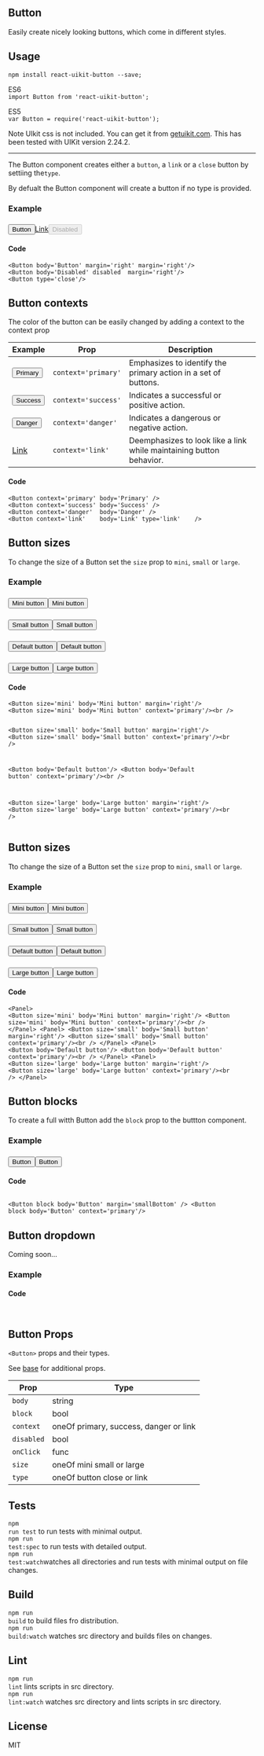 <div><link rel="stylesheet" href="https://cdnjs.cloudflare.com/ajax/libs/uikit/2.24.2/css/uikit.almost-flat.min.css"/><section><h1>Button</h1><p class="uk-article-lead">Easily create nicely looking buttons, which come in different styles.</p></section><section><h2>Usage</h2><p><code>npm install react-uikit-button --save;</code></p><p>ES6 <br/><code>import Button from &#x27;react-uikit-button&#x27;;</code><br/></p><p>ES5 <br/><code>var Button = require(&#x27;react-uikit-button&#x27;);</code></p><p><span class="uk-badge  uk-badge-danger">Note</span>  UIkit css is not included. You can get it from <a href="http://getuikit.com/">getuikit.com</a>. This has been tested with UIKit version 2.24.2.</p><hr class="uk-article-divider"/><p>The Button component creates either a <code>button</code>, a <code>link</code> or a <code>close</code> button by settiing the<code>type</code>.</p><p>By defualt the Button component will create a button if no type is provided.</p><h3 class="example">Example</h3><div class="uk-panel"><h3 class="uk-panel-title"> </h3><button class="uk-button uk-margin-right" type="button">Button</button><a class="uk-button uk-margin-right" href="#" role="button">Link</a><button class="uk-button uk-margin-right" type="button" disabled="">Disabled</button><a class="uk-close uk-button" href="#"></a></div><h4 class="code">Code</h4><pre class="xml"><code class="xml">&lt;Button body=&#x27;Button&#x27; margin=&#x27;right&#x27; margin=&#x27;right&#x27;/&gt;
&lt;Button body=&#x27;Disabled&#x27; disabled  margin=&#x27;right&#x27;/&gt;
&lt;Button type=&#x27;close&#x27;/&gt;
</code></pre></section><section><h2>Button contexts</h2><p>The color of the button can be easily changed by adding a context to the context prop</p><table class="uk-table"><thead><tr><th class="uk-text-left">Example</th><th class="uk-text-left">Prop</th><th class="uk-text-left">Description</th></tr></thead><tbody><tr><td class="uk-text-left"><button class="uk-button   uk-button-primary" type="button">Primary</button></td><td class="uk-text-left"><code>context=&#x27;primary&#x27;</code></td><td class="uk-text-left">Emphasizes to identify the primary action in a set of buttons.</td></tr><tr><td class="uk-text-left"><button class="uk-button   uk-button-success" type="button">Success</button></td><td class="uk-text-left"><code>context=&#x27;success&#x27;</code></td><td class="uk-text-left">Indicates a successful or positive action.</td></tr><tr><td class="uk-text-left"><button class="uk-button   uk-button-danger" type="button">Danger</button></td><td class="uk-text-left"><code>context=&#x27;danger&#x27;</code></td><td class="uk-text-left">Indicates a dangerous or negative action.</td></tr><tr><td class="uk-text-left"><a class="uk-button   uk-button-link" href="#" role="button">Link</a></td><td class="uk-text-left"><code>context=&#x27;link&#x27;</code></td><td class="uk-text-left">Deemphasizes to look like a link while maintaining button behavior.</td></tr></tbody></table><h4 class="code">Code</h4><pre class="xml"><code class="xml">&lt;Button context=&#x27;primary&#x27; body=&#x27;Primary&#x27; /&gt;
&lt;Button context=&#x27;success&#x27; body=&#x27;Success&#x27; /&gt;
&lt;Button context=&#x27;danger&#x27;  body=&#x27;Danger&#x27; /&gt;
&lt;Button context=&#x27;link&#x27;    body=&#x27;Link&#x27; type=&#x27;link&#x27;    /&gt;
</code></pre></section><section><h2>Button sizes</h2><p>To change the size of a Button set the <code>size</code> prop to <code>mini</code>, <code>small</code> or <code>large</code>.</p><h3 class="example">Example</h3><div class="uk-panel"><h3 class="uk-panel-title"> </h3><button class="uk-button uk-margin-right  uk-button-mini" type="button">Mini button</button><button class="uk-button   uk-button-primary  uk-button-mini" type="button">Mini button</button><br/></div><div class="uk-panel"><h3 class="uk-panel-title"> </h3><button class="uk-button uk-margin-right  uk-button-small" type="button">Small button</button><button class="uk-button   uk-button-primary  uk-button-small" type="button">Small button</button><br/></div><div class="uk-panel"><h3 class="uk-panel-title"> </h3><button class="uk-button uk-margin-right" type="button">Default button</button><button class="uk-button   uk-button-primary" type="button">Default button</button><br/></div><div class="uk-panel"><h3 class="uk-panel-title"> </h3><button class="uk-button uk-margin-right  uk-button-large" type="button">Large button</button><button class="uk-button   uk-button-primary  uk-button-large" type="button">Large button</button><br/></div><h4 class="code">Code</h4><pre class="xml"><code class="xml">&lt;Button size=&#x27;mini&#x27; body=&#x27;Mini button&#x27; margin=&#x27;right&#x27;/&gt;
&lt;Button size=&#x27;mini&#x27; body=&#x27;Mini button&#x27; context=&#x27;primary&#x27;/&gt;&lt;br /&gt;

&lt;Button size=&#x27;small&#x27; body=&#x27;Small button&#x27; margin=&#x27;right&#x27;/&gt;
&lt;Button size=&#x27;small&#x27; body=&#x27;Small button&#x27; context=&#x27;primary&#x27;/&gt;&lt;br /&gt;

&lt;Button body=&#x27;Default button&#x27;/&gt;
&lt;Button body=&#x27;Default button&#x27; context=&#x27;primary&#x27;/&gt;&lt;br /&gt;

&lt;Button size=&#x27;large&#x27; body=&#x27;Large button&#x27; margin=&#x27;right&#x27;/&gt;
&lt;Button size=&#x27;large&#x27; body=&#x27;Large button&#x27; context=&#x27;primary&#x27;/&gt;&lt;br /&gt;
</code></pre></section><section><h2>Button sizes</h2><p>Tto change the size of a Button set the <code>size</code> prop to <code>mini</code>, <code>small</code> or <code>large</code>.</p><h3 class="example">Example</h3><div class="uk-panel"><h3 class="uk-panel-title"> </h3><button class="uk-button uk-margin-right  uk-button-mini" type="button">Mini button</button><button class="uk-button   uk-button-primary  uk-button-mini" type="button">Mini button</button><br/></div><div class="uk-panel"><h3 class="uk-panel-title"> </h3><button class="uk-button uk-margin-right  uk-button-small" type="button">Small button</button><button class="uk-button   uk-button-primary  uk-button-small" type="button">Small button</button><br/></div><div class="uk-panel"><h3 class="uk-panel-title"> </h3><button class="uk-button" type="button">Default button</button><button class="uk-button   uk-button-primary" type="button">Default button</button><br/></div><div class="uk-panel"><h3 class="uk-panel-title"> </h3><button class="uk-button uk-margin-right  uk-button-large" type="button">Large button </button><button class="uk-button   uk-button-primary  uk-button-large" type="button">Large button</button><br/></div><h4 class="code">Code</h4><pre class="xml"><code class="xml">&lt;Panel&gt;
&lt;Button size=&#x27;mini&#x27; body=&#x27;Mini button&#x27; margin=&#x27;right&#x27;/&gt;
&lt;Button size=&#x27;mini&#x27; body=&#x27;Mini button&#x27; context=&#x27;primary&#x27;/&gt;&lt;br /&gt;
&lt;/Panel&gt;
&lt;Panel&gt;
  &lt;Button size=&#x27;small&#x27; body=&#x27;Small button&#x27; margin=&#x27;right&#x27;/&gt;
  &lt;Button size=&#x27;small&#x27; body=&#x27;Small button&#x27; context=&#x27;primary&#x27;/&gt;&lt;br /&gt;
&lt;/Panel&gt;
&lt;Panel&gt;
&lt;Button body=&#x27;Default button&#x27;/&gt;
&lt;Button body=&#x27;Default button&#x27; context=&#x27;primary&#x27;/&gt;&lt;br /&gt;
&lt;/Panel&gt;
&lt;Panel&gt;
&lt;Button size=&#x27;large&#x27; body=&#x27;Large button&#x27; margin=&#x27;right&#x27;/&gt;
&lt;Button size=&#x27;large&#x27; body=&#x27;Large button&#x27; context=&#x27;primary&#x27;/&gt;&lt;br /&gt;
&lt;/Panel&gt;
</code></pre></section><section><h2>Button blocks</h2><p>To create a full witth Button add the <code>block</code> prop to the buttton component.</p><h3 class="example">Example</h3><div class="uk-panel"><h3 class="uk-panel-title"> </h3><button class="uk-button uk-margin-small-bottom uk-width-1-1" type="button">Button</button><button class="uk-button  uk-width-1-1  uk-button-primary" type="button">Button</button></div><h4 class="code">Code</h4><pre class="xml"><code class="xml">
&lt;Button block body=&#x27;Button&#x27; margin=&#x27;smallBottom&#x27; /&gt;
&lt;Button block body=&#x27;Button&#x27; context=&#x27;primary&#x27;/&gt;
</code></pre></section><section><h2>Button dropdown</h2><p>Coming soon...</p><h3 class="example">Example</h3><h4 class="code">Code</h4><pre class="xml"><code class="xml">
</code></pre></section><section><h2>Button Props</h2><p><code>&lt;Button&gt;</code> props and their types.</p><p>See <a href="https://github.com/otissv/react-uikit-base">base</a> for additional props.</p><table class="uk-table"><thead><tr><th class="uk-text-left">Prop</th><th class="uk-text-left">Type</th></tr></thead><tbody><tr><td class="uk-text-left"><code>body</code></td><td class="uk-text-left">string</td></tr><tr><td class="uk-text-left"><code>block</code></td><td class="uk-text-left">bool</td></tr><tr><td class="uk-text-left"><code>context</code></td><td class="uk-text-left">oneOf primary, success, danger or link</td></tr><tr><td class="uk-text-left"><code>disabled</code></td><td class="uk-text-left">bool</td></tr><tr><td class="uk-text-left"><code>onClick</code></td><td class="uk-text-left">func</td></tr><tr><td class="uk-text-left"><code>size</code></td><td class="uk-text-left">oneOf mini small or large</td></tr><tr><td class="uk-text-left"><code>type</code></td><td class="uk-text-left">oneOf button close or link</td></tr></tbody></table></section><section><h2>Tests</h2><p><code>npm run test</code> to run tests with minimal output.<br/><code>npm run test:spec</code> to run tests with detailed output.<br/><code>npm run test:watch</code>watches all directories and run tests with minimal output on file changes.<br/></p></section><section><h2>Build</h2><p><code>npm run build</code> to build files fro distribution.<br/><code>npm run build:watch</code> watches src directory and builds files on changes.<br/></p></section><section><h2>Lint</h2><p><code>npm run lint</code> lints scripts in src directory.<br/><code>npm run lint:watch</code> watches src directory and lints scripts in src directory.<br/></p></section><section><h2>License</h2><p>MIT</p></section></div>